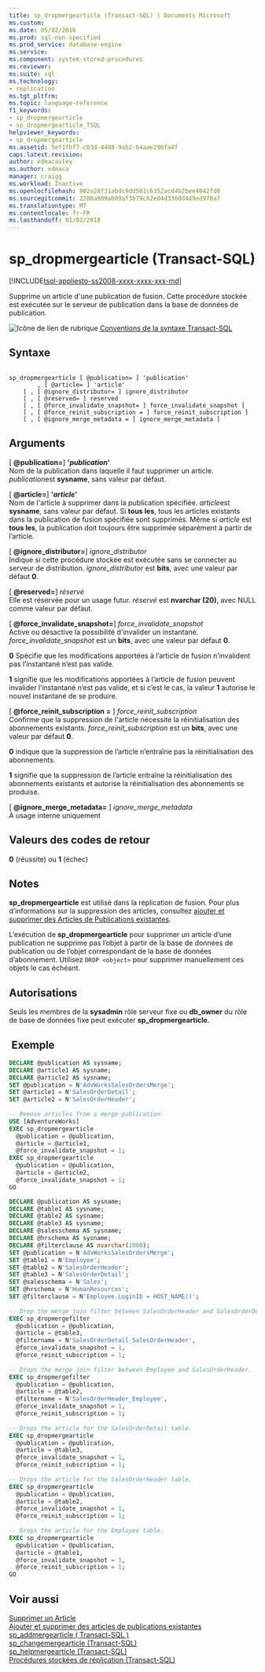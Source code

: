 ```yaml
---
title: sp_dropmergearticle (Transact-SQL) | Documents Microsoft
ms.custom: 
ms.date: 05/02/2016
ms.prod: sql-non-specified
ms.prod_service: database-engine
ms.service: 
ms.component: system-stored-procedures
ms.reviewer: 
ms.suite: sql
ms.technology:
- replication
ms.tgt_pltfrm: 
ms.topic: language-reference
f1_keywords:
- sp_dropmergearticle
- sp_dropmergearticle_TSQL
helpviewer_keywords:
- sp_dropmergearticle
ms.assetid: 5ef1fbf7-c03d-4488-9ab2-64aae296fa4f
caps.latest.revision: 
author: edmacauley
ms.author: edmaca
manager: craigg
ms.workload: Inactive
ms.openlocfilehash: 902a28f31abdc9dd501c6352acd4b2bee4042fd0
ms.sourcegitcommit: 2208a909ab09af3b79c62e04d3360d4d9ed970a7
ms.translationtype: MT
ms.contentlocale: fr-FR
ms.lasthandoff: 01/02/2018
---
```

# <a name="spdropmergearticle-transact-sql"></a>sp_dropmergearticle (Transact-SQL)
[!INCLUDE[tsql-appliesto-ss2008-xxxx-xxxx-xxx-md](../../includes/tsql-appliesto-ss2008-xxxx-xxxx-xxx-md.md)]

  Supprime un article d'une publication de fusion. Cette procédure stockée est exécutée sur le serveur de publication dans la base de données de publication.  
  
 ![Icône de lien de rubrique](../../database-engine/configure-windows/media/topic-link.gif "Icône lien de rubrique") [Conventions de la syntaxe Transact-SQL](../../t-sql/language-elements/transact-sql-syntax-conventions-transact-sql.md)  
  
## <a name="syntax"></a>Syntaxe  
  
```  
  
sp_dropmergearticle [ @publication= ] 'publication'  
        , [ @article= ] 'article'   
    [ , [ @ignore_distributor= ] ignore_distributor   
    [ , [ @reserved= ] reserved   
    [ , [ @force_invalidate_snapshot= ] force_invalidate_snapshot ]  
    [ , [ @force_reinit_subscription = ] force_reinit_subscription ]  
    [ , [ @ignore_merge_metadata = ] ignore_merge_metadata ]  
```  
  
## <a name="arguments"></a>Arguments  
 [  **@publication=**] **'***publication***'**  
 Nom de la publication dans laquelle il faut supprimer un article. *publication*est **sysname**, sans valeur par défaut.  
  
 [  **@article=**] **'***article***'**  
 Nom de l'article à supprimer dans la publication spécifiée. *article*est **sysname**, sans valeur par défaut. Si **tous les**, tous les articles existants dans la publication de fusion spécifiée sont supprimés. Même si *article* est **tous les**, la publication doit toujours être supprimée séparément à partir de l’article.  
  
 [  **@ignore_distributor=**] *ignore_distributor*  
 Indique si cette procédure stockée est exécutée sans se connecter au serveur de distribution. *ignore_distributor* est **bits**, avec une valeur par défaut **0**.  
  
 [  **@reserved=**] *réservé*  
 Elle est réservée pour un usage futur. *réservé* est **nvarchar (20)**, avec NULL comme valeur par défaut.  
  
 [  **@force_invalidate_snapshot=**] *force_invalidate_snapshot*  
 Active ou désactive la possibilité d'invalider un instantané. *force_invalidate_snapshot* est un **bits**, avec une valeur par défaut **0**.  
  
 **0** Spécifie que les modifications apportées à l’article de fusion n’invalident pas l’instantané n’est pas valide.  
  
 **1** signifie que les modifications apportées à l’article de fusion peuvent invalider l’instantané n’est pas valide, et si c’est le cas, la valeur **1** autorise le nouvel instantané de se produire.  
  
 [  **@force_reinit_subscription =** ] *force_reinit_subscription*  
 Confirme que la suppression de l'article nécessite la réinitialisation des abonnements existants. *force_reinit_subscription* est un **bits**, avec une valeur par défaut **0**.  
  
 **0** indique que la suppression de l’article n’entraîne pas la réinitialisation des abonnements.  
  
 **1** signifie que la suppression de l’article entraîne la réinitialisation des abonnements existants et autorise la réinitialisation des abonnements se produise.  
  
 [  **@ignore_merge_metadata=** ] *ignore_merge_metadata*  
 À usage interne uniquement  
  
## <a name="return-code-values"></a>Valeurs des codes de retour  
 **0** (réussite) ou **1** (échec)  
  
## <a name="remarks"></a>Notes   
 **sp_dropmergearticle** est utilisé dans la réplication de fusion. Pour plus d’informations sur la suppression des articles, consultez [ajouter et supprimer des Articles de Publications existantes](../../relational-databases/replication/publish/add-articles-to-and-drop-articles-from-existing-publications.md).  
  
 L’exécution de **sp_dropmergearticle** pour supprimer un article d’une publication ne supprime pas l’objet à partir de la base de données de publication ou de l’objet correspondant de la base de données d’abonnement. Utilisez `DROP <object>` pour supprimer manuellement ces objets le cas échéant.  
  
## <a name="permissions"></a>Autorisations  
 Seuls les membres de la **sysadmin** rôle serveur fixe ou **db_owner** du rôle de base de données fixe peut exécuter **sp_dropmergearticle**.  
  
## <a name="example"></a> Exemple  
  
```sql  
DECLARE @publication AS sysname;  
DECLARE @article1 AS sysname;  
DECLARE @article2 AS sysname;  
SET @publication = N'AdvWorksSalesOrdersMerge';  
SET @article1 = N'SalesOrderDetail';   
SET @article2 = N'SalesOrderHeader';   
  
-- Remove articles from a merge publication.  
USE [AdventureWorks]  
EXEC sp_dropmergearticle   
  @publication = @publication,   
  @article = @article1,  
  @force_invalidate_snapshot = 1;  
EXEC sp_dropmergearticle   
  @publication = @publication,   
  @article = @article2,  
  @force_invalidate_snapshot = 1;  
GO  
```  
  
```sql  
DECLARE @publication AS sysname;  
DECLARE @table1 AS sysname;  
DECLARE @table2 AS sysname;  
DECLARE @table3 AS sysname;  
DECLARE @salesschema AS sysname;  
DECLARE @hrschema AS sysname;  
DECLARE @filterclause AS nvarchar(1000);  
SET @publication = N'AdvWorksSalesOrdersMerge';   
SET @table1 = N'Employee';   
SET @table2 = N'SalesOrderHeader';   
SET @table3 = N'SalesOrderDetail';   
SET @salesschema = N'Sales';  
SET @hrschema = N'HumanResources';  
SET @filterclause = N'Employee.LoginID = HOST_NAME()';  
  
-- Drop the merge join filter between SalesOrderHeader and SalesOrderDetail.  
EXEC sp_dropmergefilter   
  @publication = @publication,   
  @article = @table3,   
  @filtername = N'SalesOrderDetail_SalesOrderHeader',   
  @force_invalidate_snapshot = 1,   
  @force_reinit_subscription = 1;  
  
-- Drops the merge join filter between Employee and SalesOrderHeader.  
EXEC sp_dropmergefilter   
  @publication = @publication,   
  @article = @table2,   
  @filtername = N'SalesOrderHeader_Employee',   
  @force_invalidate_snapshot = 1,   
  @force_reinit_subscription = 1;  
  
-- Drops the article for the SalesOrderDetail table.  
EXEC sp_dropmergearticle   
  @publication = @publication,   
  @article = @table3,  
  @force_invalidate_snapshot = 1,   
  @force_reinit_subscription = 1;  
  
-- Drops the article for the SalesOrderHeader table.  
EXEC sp_dropmergearticle   
  @publication = @publication,   
  @article = @table2,   
  @force_invalidate_snapshot = 1,   
  @force_reinit_subscription = 1;  
  
-- Drops the article for the Employee table.  
EXEC sp_dropmergearticle   
  @publication = @publication,   
  @article = @table1,  
  @force_invalidate_snapshot = 1,   
  @force_reinit_subscription = 1;  
GO  
```  
  
## <a name="see-also"></a>Voir aussi  
 [Supprimer un Article](../../relational-databases/replication/publish/delete-an-article.md)   
 [Ajouter et supprimer des articles de publications existantes](../../relational-databases/replication/publish/add-articles-to-and-drop-articles-from-existing-publications.md)   
 [sp_addmergearticle &#40; Transact-SQL &#41;](../../relational-databases/system-stored-procedures/sp-addmergearticle-transact-sql.md)   
 [sp_changemergearticle &#40;Transact-SQL&#41;](../../relational-databases/system-stored-procedures/sp-changemergearticle-transact-sql.md)   
 [sp_helpmergearticle &#40;Transact-SQL&#41;](../../relational-databases/system-stored-procedures/sp-helpmergearticle-transact-sql.md)   
 [Procédures stockées de réplication &#40;Transact-SQL&#41;](../../relational-databases/system-stored-procedures/replication-stored-procedures-transact-sql.md)  
  
  
